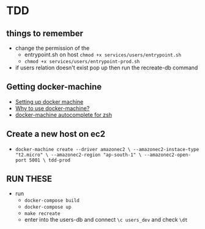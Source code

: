 # TDD

## things to remember

- change the permission of the
  - entrypoint.sh on host `chmod +x services/users/entrypoint.sh`
  - `chmod +x services/users/entrypoint-prod.sh`
- if users relation doesn't exist pop up then run the recreate-db command

## Getting docker-machine

- [Setting up docker machine](https://blog.knoldus.com/how-to-launch-ec2-instance-in-aws-using-docker-machine/)
- [Why to use docker-machine?](https://docker-docs.netlify.app/machine/overview/#why-should-i-use-it)
- [docker-machine autocomplete for zsh](https://docker-docs.netlify.app/machine/completion/#zsh)

## Create a new host on ec2

- `docker-machine create --driver amazonec2 \
  --amazonec2-instace-type "t2.micro" \
  --amazonec2-region "ap-south-1" \
  --amazonec2-open-port 5001 \
  tdd-prod`

## RUN THESE

- run
  - `docker-compose build`
  - `docker-compose up`
  - `make recreate`
  - enter into the users-db and connect `\c users_dev` and check `\dt`
